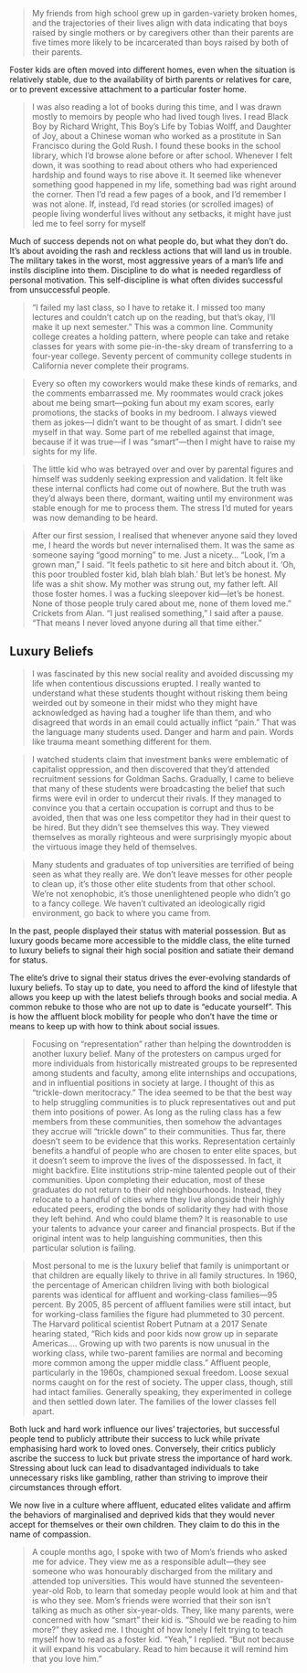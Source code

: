 > My friends from high school grew up in garden-variety broken homes, and the trajectories of their lives align with data indicating that boys raised by single mothers or by caregivers other than their parents are five times more likely to be incarcerated than boys raised by both of their parents.

Foster kids are often moved into different homes, even when the situation is relatively stable, due to the availability of birth parents or relatives for care, or to prevent excessive attachment to a particular foster home.

> I was also reading a lot of books during this time, and I was drawn mostly to memoirs by people who had lived tough lives. I read Black Boy by Richard Wright, This Boy’s Life by Tobias Wolff, and Daughter of Joy, about a Chinese woman who worked as a prostitute in San Francisco during the Gold Rush. I found these books in the school library, which I’d browse alone before or after school. Whenever I felt down, it was soothing to read about others who had experienced hardship and found ways to rise above it. It seemed like whenever something good happened in my life, something bad was right around the corner. Then I’d read a few pages of a book, and I’d remember I was not alone. If, instead, I’d read stories (or scrolled images) of people living wonderful lives without any setbacks, it might have just led me to feel sorry for myself

Much of success depends not on what people do, but what they don’t do. It’s about avoiding the rash and reckless actions that will land us in trouble. The military takes in the worst, most aggressive years of a man’s life and instils discipline into them. Discipline to do what is needed regardless of personal motivation. This self-discipline is what often divides successful from unsuccessful people.

> “I failed my last class, so I have to retake it. I missed too many lectures and couldn’t catch up on the reading, but that’s okay, I’ll make it up next semester.” This was a common line. Community college creates a holding pattern, where people can take and retake classes for years with some pie-in-the-sky dream of transferring to a four-year college. Seventy percent of community college students in California never complete their programs.

> Every so often my coworkers would make these kinds of remarks, and the comments embarrassed me. My roommates would crack jokes about me being smart—poking fun about my exam scores, early promotions, the stacks of books in my bedroom. I always viewed them as jokes—I didn’t want to be thought of as smart. I didn’t see myself in that way. Some part of me rebelled against that image, because if it was true—if I was “smart”—then I might have to raise my sights for my life.

> The little kid who was betrayed over and over by parental figures and himself was suddenly seeking expression and validation. It felt like these internal conflicts had come out of nowhere. But the truth was they’d always been there, dormant, waiting until my environment was stable enough for me to process them. The stress I’d muted for years was now demanding to be heard.

> After our first session, I realised that whenever anyone said they loved me, I heard the words but never internalised them. It was the same as someone saying “good morning” to me. Just a nicety… “Look, I’m a grown man,” I said. “It feels pathetic to sit here and bitch about it. ‘Oh, this poor troubled foster kid, blah blah blah.’ But let’s be honest. My life was a shit show. My mother was strung out, my father left. All those foster homes. I was a fucking sleepover kid—let’s be honest. None of those people truly cared about me, none of them loved me.” Crickets from Alan. “I just realised something,” I said after a pause. “That means I never loved anyone during all that time either.”

## Luxury Beliefs

> I was fascinated by this new social reality and avoided discussing my life when contentious discussions erupted. I really wanted to understand what these students thought without risking them being weirded out by someone in their midst who they might have acknowledged as having had a tougher life than them, and who disagreed that words in an email could actually inflict “pain.” That was the language many students used. Danger and harm and pain. Words like trauma meant something different for them.

> I watched students claim that investment banks were emblematic of capitalist oppression, and then discovered that they’d attended recruitment sessions for Goldman Sachs. Gradually, I came to believe that many of these students were broadcasting the belief that such firms were evil in order to undercut their rivals. If they managed to convince you that a certain occupation is corrupt and thus to be avoided, then that was one less competitor they had in their quest to be hired. But they didn’t see themselves this way. They viewed themselves as morally righteous and were surprisingly myopic about the virtuous image they held of themselves.

> Many students and graduates of top universities are terrified of being seen as what they really are. We don’t leave messes for other people to clean up, it’s those other elite students from that other school. We’re not xenophobic, it’s those unenlightened people who didn’t go to a fancy college. We haven’t cultivated an ideologically rigid environment, go back to where you came from.

In the past, people displayed their status with material possession. But as luxury goods became more accessible to the middle class, the elite turned to luxury beliefs to signal their high social position and satiate their demand for status.

The elite’s drive to signal their status drives the ever-evolving standards of luxury beliefs. To stay up to date, you need to afford the kind of lifestyle that allows you keep up with the latest beliefs through books and social media. A common rebuke to those who are not up to date is “educate yourself”. This is how the affluent block mobility for people who don’t have the time or means to keep up with how to think about social issues.

> Focusing on “representation” rather than helping the downtrodden is another luxury belief. Many of the protesters on campus urged for more individuals from historically mistreated groups to be represented among students and faculty, among elite internships and occupations, and in influential positions in society at large. I thought of this as “trickle-down meritocracy.” The idea seemed to be that the best way to help struggling communities is to pluck representatives out and put them into positions of power. As long as the ruling class has a few members from these communities, then somehow the advantages they accrue will “trickle down” to their communities. Thus far, there doesn’t seem to be evidence that this works. Representation certainly benefits a handful of people who are chosen to enter elite spaces, but it doesn’t seem to improve the lives of the dispossessed. In fact, it might backfire. Elite institutions strip-mine talented people out of their communities. Upon completing their education, most of these graduates do not return to their old neighbourhoods. Instead, they relocate to a handful of cities where they live alongside their highly educated peers, eroding the bonds of solidarity they had with those they left behind. And who could blame them? It is reasonable to use your talents to advance your career and financial prospects. But if the original intent was to help languishing communities, then this particular solution is failing.

> Most personal to me is the luxury belief that family is unimportant or that children are equally likely to thrive in all family structures. In 1960, the percentage of American children living with both biological parents was identical for affluent and working-class families—95 percent. By 2005, 85 percent of affluent families were still intact, but for working-class families the figure had plummeted to 30 percent. The Harvard political scientist Robert Putnam at a 2017 Senate hearing stated, “Rich kids and poor kids now grow up in separate Americas.… Growing up with two parents is now unusual in the working class, while two-parent families are normal and becoming more common among the upper middle class.” Affluent people, particularly in the 1960s, championed sexual freedom. Loose sexual norms caught on for the rest of society. The upper class, though, still had intact families. Generally speaking, they experimented in college and then settled down later. The families of the lower classes fell apart.

Both luck and hard work influence our lives’ trajectories, but successful people tend to publicly attribute their success to luck while private emphasising hard work to loved ones. Conversely, their critics publicly ascribe the success to luck but private stress the importance of hard work. Stressing about luck can lead to disadvantaged individuals to take unnecessary risks like gambling, rather than striving to improve their circumstances through effort.

We now live in a culture where affluent, educated elites validate and affirm the behaviors of marginalised and deprived kids that they would never accept for themselves or their own children. They claim to do this in the name of compassion.

> A couple months ago, I spoke with two of Mom’s friends who asked me for advice. They view me as a responsible adult—they see someone who was honourably discharged from the military and attended top universities. This would have stunned the seventeen-year-old Rob, to learn that someday people would look at him and that is who they see. Mom’s friends were worried that their son isn’t talking as much as other six-year-olds. They, like many parents, were concerned with how “smart” their kid is. “Should we be reading to him more?” they asked me. I thought of how lonely I felt trying to teach myself how to read as a foster kid. “Yeah,” I replied. “But not because it will expand his vocabulary. Read to him because it will remind him that you love him.”

